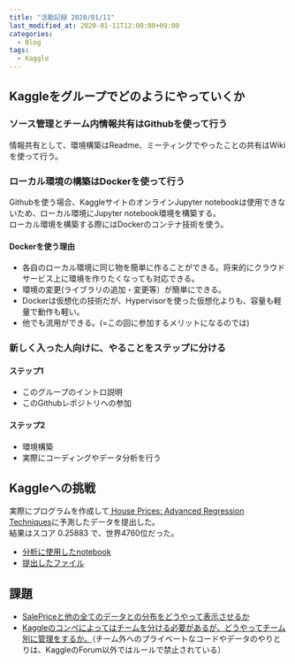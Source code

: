 ```yaml
---
title: "活動記録 2020/01/11"
last_modified_at: 2020-01-11T12:00:00+09:00
categories:
  - Blog
tags:
  - Kaggle
---
```


## Kaggleをグループでどのようにやっていくか
### ソース管理とチーム内情報共有はGithubを使って行う
情報共有として、環境構築はReadme、ミーティングでやったことの共有はWikiを使って行う。

### ローカル環境の構築はDockerを使って行う
Githubを使う場合、KaggleサイトのオンラインJupyter notebookは使用できないため、ローカル環境にJupyter notebook環境を構築する。  
ローカル環境を構築する際にはDockerのコンテナ技術を使う。

#### Dockerを使う理由
  * 各自のローカル環境に同じ物を簡単に作ることができる。将来的にクラウドサービス上に環境を作りたくなっても対応できる。
  * 環境の変更(ライブラリの追加・変更等）が簡単にできる。
  * Dockerは仮想化の技術だが、Hypervisorを使った仮想化よりも、容量も軽量で動作も軽い。
  * 他でも流用ができる。(=この回に参加するメリットになるのでは)

### 新しく入った人向けに、やることをステップに分ける
#### ステップ1
* このグループのイントロ説明
* このGithubレポジトリへの参加

#### ステップ2
* 環境構築
* 実際にコーディングやデータ分析を行う

## Kaggleへの挑戦
実際にプログラムを作成して[
House Prices: Advanced Regression Techniques](https://www.kaggle.com/c/house-prices-advanced-regression-techniques/overview)に予測したデータを提出した。  
結果はスコア 0.25883 で、世界4760位だった。
* [分析に使用したnotebook](https://github.com/CodeSeterpie/CodeSeterpie/blob/develop/Kaggle/HousePrices/notebook/main/20200111/mainnote.ipynb)
* [提出したファイル](https://github.com/CodeSeterpie/CodeSeterpie/blob/develop/Kaggle/HousePrices/output/main/20200111/submission.csv)

## 課題
* [SalePriceと他の全てのデータとの分布をどうやって表示させるか](/uragami-lab/Kaggle/issues/3)
* [Kaggleのコンペによってはチームを分ける必要があるが、どうやってチーム別に管理をするか。](/uragami-lab/Kaggle/issues/3)（チーム外へのプライベートなコードやデータのやりとりは、KaggleのForum以外ではルールで禁止されている）
